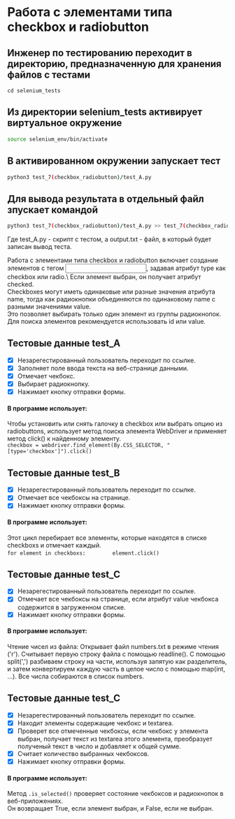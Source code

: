 # Работа с элементами типа checkbox и radiobutton

## Инженер по тестированию переходит в директорию, предназначенную для хранения файлов с тестами
```
cd selenium_tests
```
## Из директории selenium_tests активирует виртуальное окружение
```sh
source selenium_env/bin/activate
```
## В активированном окружении запускает тест 
```sh
python3 test_7(checkbox_radiobutton)/test_A.py
```
## Для вывода результата в отдельный файл зпускает командой 
```sh
python3 test_7(checkbox_radiobutton)/test_A.py >> test_7(checkbox_radiobutton)/output.txt
```
Где test_A.py -  скрипт с тестом, а output.txt - файл, в который будет записан вывод теста.

Работа с элементами типа checkbox и radiobutton включает создание элементов с тегом <input>, задавая атрибут type как checkbox или radio.\ 
Если элемент выбран, он получает атрибут checked.\
Checkboxes могут иметь одинаковые или разные значения атрибута name, тогда как радиокнопки объединяются по одинаковому name с разными значениями value.\
Это позволяет выбирать только один элемент из группы радиокнопок.\
 Для поиска элементов рекомендуется использовать id или value.


## Тестовые данные test_A
- [x] Незарегестированный пользователь переходит по ссылке.
- [x] Заполняет поле ввода текста на веб-странице данными.
- [x] Отмечает чекбокс.
- [x] Выбирает радиокнопку.
- [x] Нажимает кнопку отправки формы.

#### В программе использует: 

Чтобы установить или снять галочку в checkbox или выбрать опцию из radiobuttons, использует метод поиска элемента WebDriver и применяет метод click() к найденному элементу.\
```checkbox = webdriver.find_element(By.CSS_SELECTOR, "[type='checkbox']").click()```

## Тестовые данные test_B
- [x] Незарегестированный пользователь переходит по ссылке.
- [x] Отмечает все чекбоксы на странице.
- [x] Нажимает кнопку отправки формы.

#### В программе использует: 
 Этот цикл перебирает все элементы, которые находятся в списке checkboxs и отмечает каждый.\
 ```for element in checkboxs:```
```        element.click()``` 

## Тестовые данные test_С
- [x] Незарегестированный пользователь переходит по ссылке.
- [x] Отмечает все чекбоксы на странице, если атрибут value чекбокса содержится в загруженном списке.
- [x] Нажимает кнопку отправки формы.

#### В программе использует:
Чтение чисел из файла:
Открывает файл numbers.txt в режиме чтения ('r').
Считывает первую строку файла с помощью readline().
С помощью split(',') разбиваем строку на части, используя запятую как разделитель, и затем конвертируем каждую часть в целое число с помощью map(int, ...). Все числа собираются в список numbers.

## Тестовые данные test_С
- [x] Незарегестированный пользователь переходит по ссылке.
- [x] Находит элементы содержащие чекбокс и textarea.
- [x] Проверет все отмеченные чекбоксы, если чекбокс у элемента выбран, получает текст из textarea этого элемента, преобразует полученый текст в число и добавляет к общей сумме.
- [x] Считает количество выбранных чекбоксов.
- [x] Нажимает кнопку отправки формы.

#### В программе использует:
Метод ```.is_selected()``` проверяет состояние чекбоксов и радиокнопок в веб-приложениях.\
Он возвращает True, если элемент выбран, и False, если не выбран.